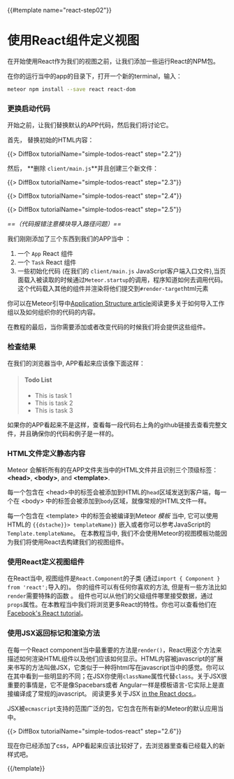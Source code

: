 {{#template name="react-step02"}}
# 使用React组件定义视图

在开始使用React作为我们的视图之前，让我们添加一些运行React的NPM包。

在你的运行当中的app的目录下，打开一个新的terminal，输入：

```sh
meteor npm install --save react react-dom
```

### 更换启动代码

开始之前，让我们替换默认的APP代码，然后我们将讨论它。

首先， 替换初始的HTML内容：

{{> DiffBox tutorialName="simple-todos-react" step="2.2"}}

然后， **删除 `client/main.js`**并且创建三个新文件：

{{> DiffBox tutorialName="simple-todos-react" step="2.3"}}

{{> DiffBox tutorialName="simple-todos-react" step="2.4"}}

{{> DiffBox tutorialName="simple-todos-react" step="2.5"}}

*==（代码报错注意模块导入路径问题）==*

我们刚刚添加了三个东西到我们的APP当中 ：

1. 一个 `App` React 组件
2. 一个 `Task` React 组件
3. 一些初始化代码 (在我们的 `client/main.js` JavaScript客户端入口文件),当页面载入被读取的时候通过`Meteor.startup`的调用，程序知道如何去调用代码。这个代码载入其他的组件并渲染将他们提交到`#render-target`html元素

你可以在Meteor引导中[Application Structure article](http://guide.meteor.com/structure.html)阅读更多关于如何导入工作组以及如何组织你的代码的内容。

在教程的最后，当你需要添加或者改变代码的时候我们将会提供这些组件。


### 检查结果

在我们的浏览器当中, APP看起来应该像下面这样：

> #### Todo List
> - This is task 1
> - This is task 2
> - This is task 3

如果你的APP看起来不是这样，查看每一段代码右上角的github链接去查看完整文件，并且确保你的代码和例子是一样的。

### HTML文件定义静态内容

Meteor 会解析所有的在APP文件夹当中的HTML文件并且识别三个顶级标签： **&lt;head>**, **&lt;body>**, and **&lt;template>**.

每一个包含在 &lt;head>中的标签会被添加到HTML的`head`区域发送到客户端，每一个在 &lt;body> 中的标签会被添加到`body`区域，就像常规的HTML文件一样。

每一个包含在 &lt;template> 中的标签会被编译到Meteor _模板_ 当中, 它可以使用HTML的 `{{dstache}}> templateName}}` 嵌入或者你可以参考JavaScript的 `Template.templateName`。 在本教程当中, 我们不会使用Meteor的视图模板功能因为我们将使用React去构建我们的视图组件。

### 使用React定义视图组件

在React当中, 视图组件是`React.Component`的子类 (通过`import { Component } from 'react';`导入的)。 你的组件可以有任何你喜欢的方法, 但是有一些方法比如`render`需要特殊的函数 。 组件也可以从他们的父级组件哪里接受数据，通过`props`属性。在本教程当中我们将浏览更多React的特性。你也可以查看他们在[Facebook's React tutorial](https://facebook.github.io/react/docs/tutorial.html)。

### 使用JSX返回标记和渲染方法

在每一个React component当中最重要的方法是`render()`，React用这个方法来描述如何渲染HTML组件以及他们应该如何显示。HTML内容被javascript的扩展来书写的方法叫做JSX，它类似于一种将html写在javascript当中的感觉。你可以在其中看到一些明显的不同；在JSX你使用`className`属性代替`class`。关于JSX很重要的事情是，它不是像Spacebars或者 Angular一样是模板语言-它实际上是直接编译成了常规的javascript。
阅读更多关于JSX [in the React docs.](https://facebook.github.io/react/docs/jsx-in-depth.html)。

JSX被`ecmascript`支持的范围广泛的包，它包含在所有新的Meteor的默认应用当中。

{{> DiffBox tutorialName="simple-todos-react" step="2.6"}}

现在你已经添加了css，APP看起来应该比较好了，去浏览器里查看已经载入的新样式吧。

{{/template}}
